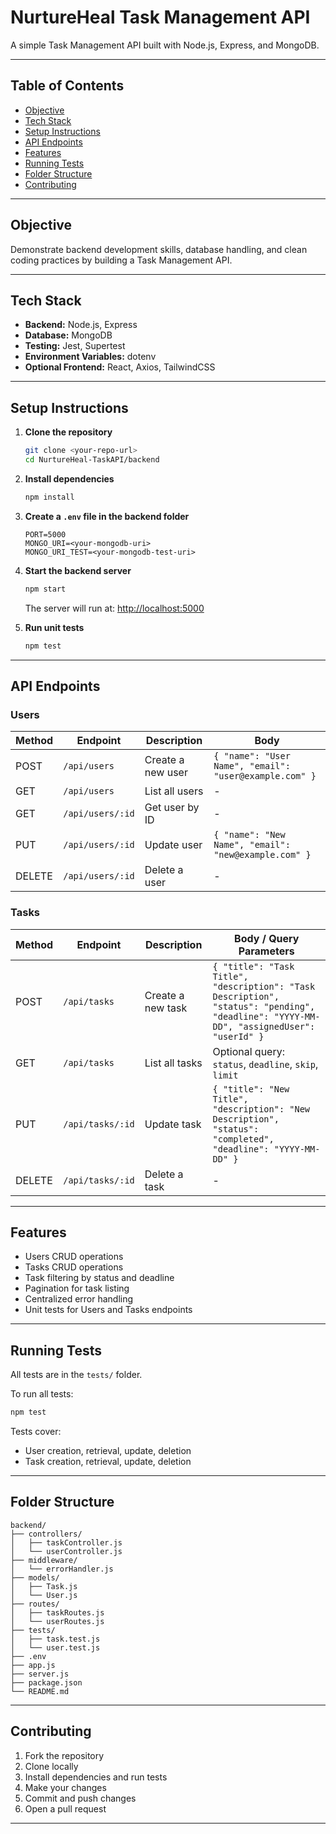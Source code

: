 # NurtureHeal Task Management API

A simple Task Management API built with Node.js, Express, and MongoDB.

---

## Table of Contents

- [Objective](#objective)
- [Tech Stack](#tech-stack)
- [Setup Instructions](#setup-instructions)
- [API Endpoints](#api-endpoints)
- [Features](#features)
- [Running Tests](#running-tests)
- [Folder Structure](#folder-structure)
- [Contributing](#contributing)

---

## Objective

Demonstrate backend development skills, database handling, and clean coding practices by building a Task Management API.

---

## Tech Stack

- **Backend:** Node.js, Express
- **Database:** MongoDB
- **Testing:** Jest, Supertest
- **Environment Variables:** dotenv
- **Optional Frontend:** React, Axios, TailwindCSS

---

## Setup Instructions

1. **Clone the repository**
    ```bash
    git clone <your-repo-url>
    cd NurtureHeal-TaskAPI/backend
    ```

2. **Install dependencies**
    ```bash
    npm install
    ```

3. **Create a `.env` file in the backend folder**
    ```
    PORT=5000
    MONGO_URI=<your-mongodb-uri>
    MONGO_URI_TEST=<your-mongodb-test-uri>
    ```

4. **Start the backend server**
    ```bash
    npm start
    ```
    The server will run at: [http://localhost:5000](http://localhost:5000)

5. **Run unit tests**
    ```bash
    npm test
    ```

---

## API Endpoints

### Users

| Method | Endpoint         | Description         | Body                                      |
|--------|------------------|--------------------|-------------------------------------------|
| POST   | `/api/users`     | Create a new user  | `{ "name": "User Name", "email": "user@example.com" }` |
| GET    | `/api/users`     | List all users     | -                                         |
| GET    | `/api/users/:id` | Get user by ID     | -                                         |
| PUT    | `/api/users/:id` | Update user        | `{ "name": "New Name", "email": "new@example.com" }` |
| DELETE | `/api/users/:id` | Delete a user      | -                                         |

### Tasks

| Method | Endpoint         | Description         | Body / Query Parameters                   |
|--------|------------------|--------------------|-------------------------------------------|
| POST   | `/api/tasks`     | Create a new task  | `{ "title": "Task Title", "description": "Task Description", "status": "pending", "deadline": "YYYY-MM-DD", "assignedUser": "userId" }` |
| GET    | `/api/tasks`     | List all tasks     | Optional query: `status`, `deadline`, `skip`, `limit` |
| PUT    | `/api/tasks/:id` | Update task        | `{ "title": "New Title", "description": "New Description", "status": "completed", "deadline": "YYYY-MM-DD" }` |
| DELETE | `/api/tasks/:id` | Delete a task      | -                                         |

---

## Features

- Users CRUD operations
- Tasks CRUD operations
- Task filtering by status and deadline
- Pagination for task listing
- Centralized error handling
- Unit tests for Users and Tasks endpoints

---

## Running Tests

All tests are in the `tests/` folder.

To run all tests:
```bash
npm test
```

Tests cover:
- User creation, retrieval, update, deletion
- Task creation, retrieval, update, deletion

---

## Folder Structure

```
backend/
├── controllers/
│   ├── taskController.js
│   └── userController.js
├── middleware/
│   └── errorHandler.js
├── models/
│   ├── Task.js
│   └── User.js
├── routes/
│   ├── taskRoutes.js
│   └── userRoutes.js
├── tests/
│   ├── task.test.js
│   └── user.test.js
├── .env
├── app.js
├── server.js
├── package.json
└── README.md
```

---

## Contributing

1. Fork the repository
2. Clone locally
3. Install dependencies and run tests
4. Make your changes
5. Commit and push changes
6. Open a pull request

---

